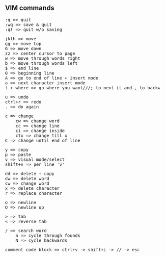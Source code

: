 ## VIM commands

<pre>
:q => quit  
:wq => save & quit  
:q! => quit w/o saving
</pre>
<pre>
jklh => move  
gg => move top  
G => move down  
zz => center cursor to page  
w => move through words right  
b => move through words left  
$ => end line  
0 => beginning line  
A => go to end of line + insert mode  
a => next character insert mode  
t + where => go where you want///; to next it and , to backwards
</pre>
<pre>
u => undo  
ctrl+r => redo  
. => do again
</pre>
<pre>
c => change  
    cw => change word  
    cc => change line  
    ci => change inside  
    ctx => change till x 
C => change until end of line  
</pre>
<pre>
y => copy  
p => paste  
v => visual mode/select  
shift+v => per line 'v'
</pre>
<pre>
dd => delete + copy  
dw => delete word  
cw => change word  
x => delete character  
r => replace character
</pre>
<pre>
o => newline  
O => newline up
</pre>
<pre>
> => tab 
< => reverse tab 
</pre>
<pre>
/ => search word  
    n => cycle through founds  
    N => cycle backwards
</pre>
<pre>
comment code block => ctrl+v -> shift+i -> // -> esc
</pre>
